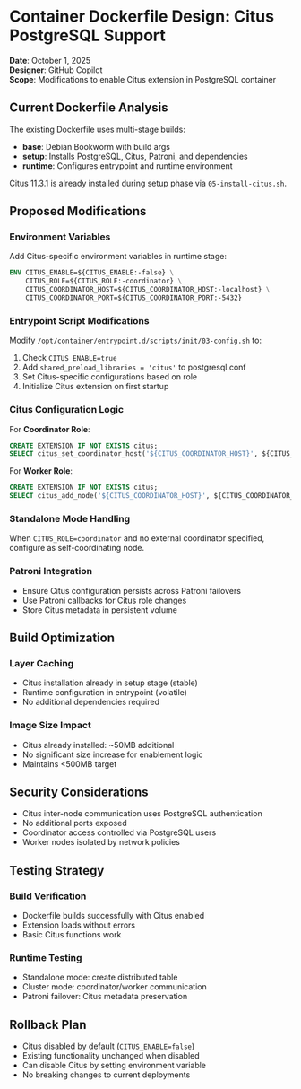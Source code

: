 # Container Dockerfile Design: Citus PostgreSQL Support

**Date**: October 1, 2025  
**Designer**: GitHub Copilot  
**Scope**: Modifications to enable Citus extension in PostgreSQL container

## Current Dockerfile Analysis

The existing Dockerfile uses multi-stage builds:
- **base**: Debian Bookworm with build args
- **setup**: Installs PostgreSQL, Citus, Patroni, and dependencies
- **runtime**: Configures entrypoint and runtime environment

Citus 11.3.1 is already installed during setup phase via `05-install-citus.sh`.

## Proposed Modifications

### Environment Variables
Add Citus-specific environment variables in runtime stage:

```dockerfile
ENV CITUS_ENABLE=${CITUS_ENABLE:-false} \
    CITUS_ROLE=${CITUS_ROLE:-coordinator} \
    CITUS_COORDINATOR_HOST=${CITUS_COORDINATOR_HOST:-localhost} \
    CITUS_COORDINATOR_PORT=${CITUS_COORDINATOR_PORT:-5432}
```

### Entrypoint Script Modifications

Modify `/opt/container/entrypoint.d/scripts/init/03-config.sh` to:

1. Check `CITUS_ENABLE=true`
2. Add `shared_preload_libraries = 'citus'` to postgresql.conf
3. Set Citus-specific configurations based on role
4. Initialize Citus extension on first startup

### Citus Configuration Logic

For **Coordinator Role**:
```sql
CREATE EXTENSION IF NOT EXISTS citus;
SELECT citus_set_coordinator_host('${CITUS_COORDINATOR_HOST}', ${CITUS_COORDINATOR_PORT});
```

For **Worker Role**:
```sql
CREATE EXTENSION IF NOT EXISTS citus;
SELECT citus_add_node('${CITUS_COORDINATOR_HOST}', ${CITUS_COORDINATOR_PORT});
```

### Standalone Mode Handling
When `CITUS_ROLE=coordinator` and no external coordinator specified, configure as self-coordinating node.

### Patroni Integration
- Ensure Citus configuration persists across Patroni failovers
- Use Patroni callbacks for Citus role changes
- Store Citus metadata in persistent volume

## Build Optimization

### Layer Caching
- Citus installation already in setup stage (stable)
- Runtime configuration in entrypoint (volatile)
- No additional dependencies required

### Image Size Impact
- Citus already installed: ~50MB additional
- No significant size increase for enablement logic
- Maintains <500MB target

## Security Considerations

- Citus inter-node communication uses PostgreSQL authentication
- No additional ports exposed
- Coordinator access controlled via PostgreSQL users
- Worker nodes isolated by network policies

## Testing Strategy

### Build Verification
- Dockerfile builds successfully with Citus enabled
- Extension loads without errors
- Basic Citus functions work

### Runtime Testing
- Standalone mode: create distributed table
- Cluster mode: coordinator/worker communication
- Patroni failover: Citus metadata preservation

## Rollback Plan

- Citus disabled by default (`CITUS_ENABLE=false`)
- Existing functionality unchanged when disabled
- Can disable Citus by setting environment variable
- No breaking changes to current deployments